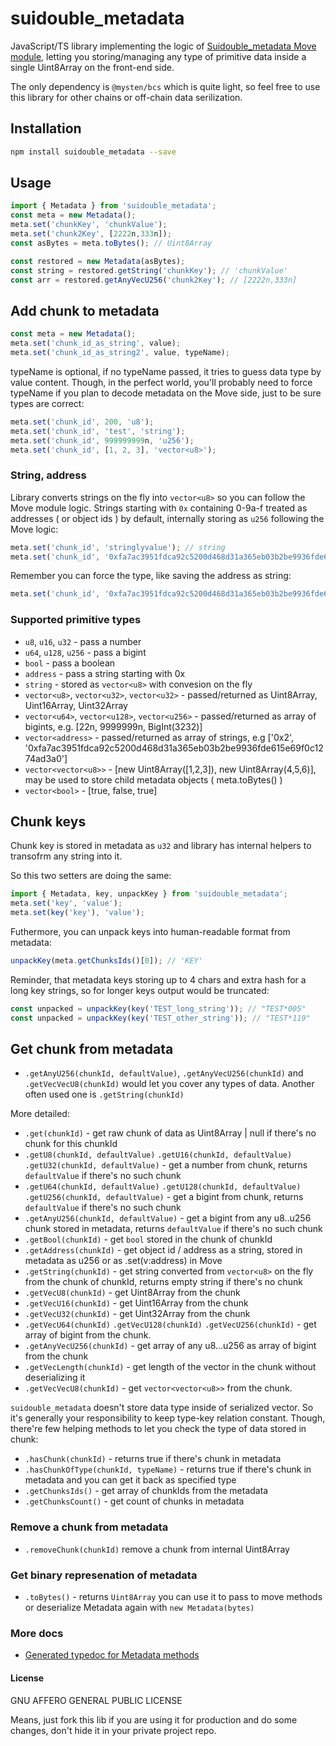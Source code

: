 # suidouble_metadata

JavaScript/TS library implementing the logic of [Suidouble_metadata Move module](https://github.com/suidouble/suidouble_metadata), letting you storing/managing any type of primitive data inside a single Uint8Array on the front-end side.

The only dependency is `@mysten/bcs` which is quite light, so feel free to use this library for other chains or off-chain data serilization.

## Installation

```bash
npm install suidouble_metadata --save
```

## Usage

```javascript
import { Metadata } from 'suidouble_metadata';
const meta = new Metadata();
meta.set('chunkKey', 'chunkValue');
meta.set('chunk2Key', [2222n,333n]);
const asBytes = meta.toBytes(); // Uint8Array

const restored = new Metadata(asBytes);
const string = restored.getString('chunkKey'); // 'chunkValue'
const arr = restored.getAnyVecU256('chunk2Key'); // [2222n,333n]
```

## Add chunk to metadata

```javascript
const meta = new Metadata();
meta.set('chunk_id_as_string', value);
meta.set('chunk_id_as_string2', value, typeName);
```

typeName is optional, if no typeName passed, it tries to guess data type by value content. Though, in the perfect world, you'll probably need to force typeName if you plan to decode metadata on the Move side, just to be sure types are correct:

```javascript
meta.set('chunk_id', 200, 'u8');
meta.set('chunk_id', 'test', 'string');
meta.set('chunk_id', 999999999n, 'u256');
meta.set('chunk_id', [1, 2, 3], 'vector<u8>');
```

### String, address

Library converts strings on the fly into `vector<u8>` so you can follow the Move module logic. Strings starting with `0x` containing 0-9a-f treated as addresses ( or object ids ) by default, internally storing as `u256` following the Move logic:

```javascript
meta.set('chunk_id', 'stringlyvalue'); // string
meta.set('chunk_id', '0xfa7ac3951fdca92c5200d468d31a365eb03b2be9936fde615e69f0c1274ad3a0'); // address
```

Remember you can force the type, like saving the address as string:
```javascript
meta.set('chunk_id', '0xfa7ac3951fdca92c5200d468d31a365eb03b2be9936fde615e69f0c1274ad3a0', 'string');
```

### Supported primitive types

- `u8`, `u16`, `u32` - pass a number
- `u64`, `u128`, `u256` - pass a bigint
- `bool` - pass a boolean
- `address` - pass a string starting with 0x
- `string` - stored as `vector<u8>` with convesion on the fly
- `vector<u8>`, `vector<u32>`, `vector<u32>` - passed/returned as Uint8Array, Uint16Array, Uint32Array
- `vector<u64>`, `vector<u128>`, `vector<u256>` - passed/returned as array of bigints, e.g. [22n, 9999999n, BigInt(3232)]
- `vector<address>` - passed/returned as array of strings, e.g ['0x2', '0xfa7ac3951fdca92c5200d468d31a365eb03b2be9936fde615e69f0c1274ad3a0']
- `vector<vector<u8>>` - [new Uint8Array([1,2,3]), new Uint8Array(4,5,6)], may be used to store child metadata objects ( meta.toBytes() )
- `vector<bool>` - [true, false, true]

## Chunk keys

Chunk key is stored in metadata as `u32` and library has internal helpers to transofrm any string into it.

So this two setters are doing the same:

```javascript
import { Metadata, key, unpackKey } from 'suidouble_metadata';
meta.set('key', 'value');   
meta.set(key('key'), 'value');
```

Futhermore, you can unpack keys into human-readable format from metadata:

```javascript
unpackKey(meta.getChunksIds()[0]); // 'KEY'
```

Reminder, that metadata keys storing up to 4 chars and extra hash for a long key strings, so for longer keys output would be truncated:

```javascript
const unpacked = unpackKey(key('TEST_long_string')); // "TEST*005"
const unpacked = unpackKey(key('TEST_other_string')); // "TEST*119"
```

## Get chunk from metadata

- `.getAnyU256(chunkId, defaultValue)`, `.getAnyVecU256(chunkId)` and `.getVecVecU8(chunkId)` would let you cover any types of data. Another often used one is `.getString(chunkId)`

More detailed:

- `.get(chunkId)` - get raw chunk of data as Uint8Array | null if there's no chunk for this chunkId
- `.getU8(chunkId, defaultValue)` `.getU16(chunkId, defaultValue)` `.getU32(chunkId, defaultValue)` - get a number from chunk, returns `defaultValue` if there's no such chunk
- `.getU64(chunkId, defaultValue)` `.getU128(chunkId, defaultValue)`  `.getU256(chunkId, defaultValue)` - get a bigint from chunk, returns `defaultValue` if there's no such chunk
- `.getAnyU256(chunkId, defaultValue)` - get a bigint from any u8..u256 chunk stored in metadata, returns `defaultValue` if there's no such chunk
- `.getBool(chunkId)` - get `bool` stored in the chunk of chunkId
- `.getAddress(chunkId)` - get object id / address as a string, stored in metadata as u256 or as .set(v:address) in Move
- `.getString(chunkId)` - get string converted from `vector<u8>` on the fly from the chunk of chunkId, returns empty string if there's no chunk
- `.getVecU8(chunkId)` - get Uint8Array from the chunk
- `.getVecU16(chunkId)` - get Uint16Array from the chunk
- `.getVecU32(chunkId)` - get Uint32Array from the chunk
- `.getVecU64(chunkId)`  `.getVecU128(chunkId)`  `.getVecU256(chunkId)` - get array of bigint from the chunk.
- `.getAnyVecU256(chunkId)` - get array of any u8...u256 as array of bigint from the chunk
- `.getVecLength(chunkId)` - get length of the vector in the chunk without deserializing it
- `.getVecVecU8(chunkId)` - get `vector<vector<u8>>` from the chunk. 

`suidouble_metadata` doesn't store data type inside of serialized vector. So it's generally your responsibility to keep type-key relation constant. Though, there're few helping methods to let you check the type of data stored in chunk:

- `.hasChunk(chunkId)` - returns true if there's chunk in metadata
- `.hasChunkOfType(chunkId, typeName)` - returns true if there's chunk in metadata and you can get it back as specified type
- `.getChunksIds()` - get array of chunkIds from the metadata
- `.getChunksCount()` - get count of chunks in metadata

### Remove a chunk from metadata

- `.removeChunk(chunkId)` remove a chunk from internal Uint8Array

### Get binary represenation of metadata

- `.toBytes()` - returns `Uint8Array` you can use it to pass to move methods or deserialize Metadata again with `new Metadata(bytes)`

### More docs

- [Generated typedoc for Metadata methods](https://github.com/suidouble/suidouble_metadata/blob/main/js/docs/Metadata/classes/Metadata.md)

#### License

GNU AFFERO GENERAL PUBLIC LICENSE

Means, just fork this lib if you are using it for production and do some changes, don't hide it in your private project repo.